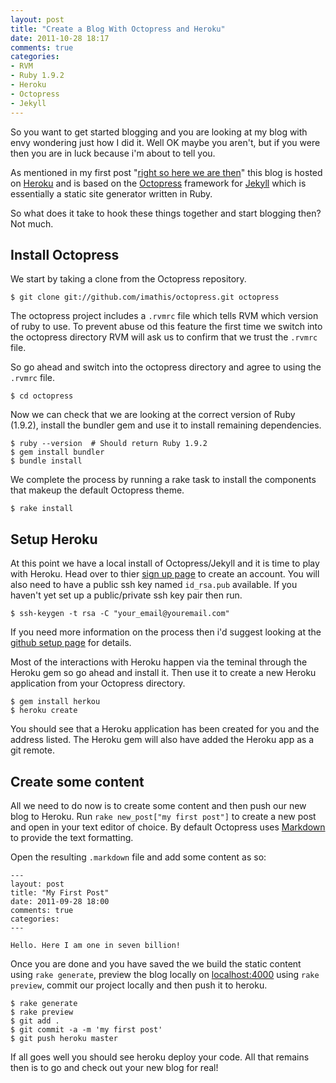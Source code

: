 ```yaml
---
layout: post
title: "Create a Blog With Octopress and Heroku"
date: 2011-10-28 18:17
comments: true
categories:
- RVM
- Ruby 1.9.2
- Heroku
- Octopress
- Jekyll
---
```


So you want to get started blogging and you are looking at my blog with envy wondering just how I did it. Well OK maybe you aren't, but if you were then you are in luck because i'm about to tell you.

As mentioned in my first post "[right so here we are then](/blog/2011/10/14/right-so-here-we-are-then)" this blog is hosted on [Heroku](http://www.heroku.com) and is based on the [Octopress](http://octopress.org/) framework for [Jekyll](https://github.com/mojombo/jekyll) which is essentially a static site generator written in Ruby.

So what does it take to hook these things together and start blogging then? Not much.

## Install Octopress

We start by taking a clone from the Octopress repository.

```
$ git clone git://github.com/imathis/octopress.git octopress
```

The octopress project includes a `.rvmrc` file which tells RVM which version of ruby to use. To prevent abuse od this feature the first time we switch into the octopress directory RVM will ask us to confirm that we trust the `.rvmrc` file.

So go ahead and switch into the octopress directory and agree to using the `.rvmrc` file.

```
$ cd octopress
```

Now we can check that we are looking at the correct version of Ruby (1.9.2), install the bundler gem and use it to install remaining dependencies.

```
$ ruby --version  # Should return Ruby 1.9.2
$ gem install bundler
$ bundle install
```

We complete the process by running a rake task to install the components that makeup the default Octopress theme.

```
$ rake install
```

## Setup Heroku

At this point we have a local install of Octopress/Jekyll and it is time to play with Heroku. Head over to thier [sign up page](https://api.heroku.com/signup) to create an account. You will also need to have a public ssh key named `id_rsa.pub` available. If you haven't yet set up a public/private ssh key pair then run.

```
$ ssh-keygen -t rsa -C "your_email@youremail.com"
```
If you need more information on the process then i'd suggest looking at the [github setup page](http://help.github.com/linux-set-up-git/) for details.

Most of the interactions with Heroku happen via the teminal through the Heroku gem so go ahead and install it. Then use it to create a new Heroku application from your Octopress directory.

```
$ gem install herkou
$ heroku create
```

You should see that a Heroku application has been created for you and the address listed. The Heroku gem will also have added the Heroku app as a git remote.

## Create some content

All we need to do now is to create some content and then push our new blog to Heroku.
Run `rake new_post["my first post"]` to create a new post and open in your text editor of choice. By default Octopress uses [Markdown](http://daringfireball.net/projects/markdown) to provide the text formatting.

Open the resulting `.markdown` file and add some content as so:

```
---
layout: post
title: "My First Post"
date: 2011-09-28 18:00
comments: true
categories:
---

Hello. Here I am one in seven billion!
```

Once you are done and you have saved the we build the static content using `rake generate`, preview the blog locally on [localhost:4000]() using `rake preview`, commit our project locally and then push it to heroku.

```
$ rake generate
$ rake preview
$ git add .
$ git commit -a -m 'my first post'
$ git push heroku master
```

If all goes well you should see heroku deploy your code. All that remains then is to go and check out your new blog for real!

